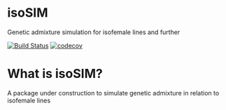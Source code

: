 # isoSIM
Genetic admixture simulation for isofemale lines and further

[![Build Status](https://travis-ci.org/thijsjanzen/isoSIM.svg?branch=master)](https://travis-ci.org/thijsjanzen/isoSIM)
[![codecov](https://codecov.io/gh/thijsjanzen/isoSIM/branch/master/graph/badge.svg)](https://codecov.io/gh/thijsjanzen/isoSIM)


# What is isoSIM?
A package under construction to simulate genetic admixture in relation to isofemale lines
